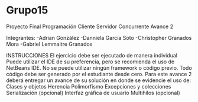 # Grupo15
Proyecto Final Programación Cliente Servidor Concurrente Avance 2

Integrantes:
-Adrian González 
-Danniela García Soto
-Christopher Granados Mora
-Gabriel Lemmaitre Granados

INSTRUCCIONES
El ejercicio debe ser ejecutado de manera individual
Puede utilizar el IDE de su preferencia, pero se recomienda el uso de NetBeans IDE.
No se puede utilizar ningún framework o código previo. Todo código debe ser generado por el estudiante desde cero.
Para este avance 2 deberá entregar un avance de su solución en donde se evidencie el uso de:
Clases y objetos
Herencia
Polimorfismo
Excepciones y colecciones
Serialización (opcional)
Interfaz gráfica de usuario
Multihilos (opcional)
